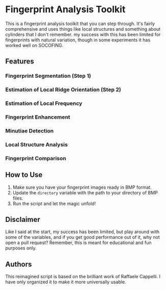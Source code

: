 # Fingerprint Analysis Toolkit

This is a fingerprint analysis toolkit that you can step through. It's fairly comprehensive and uses things like local structures and something about cylinders that I don't remember. my success with this has been limited for fingerprints with natural variation, though in some experiments it has worked well on SOCOFING.

## Features

### Fingerprint Segmentation (Step 1)

### Estimation of Local Ridge Orientation (Step 2)

### Estimation of Local Frequency

### Fingerprint Enhancement

### Minutiae Detection

### Local Structure Analysis

### Fingerprint Comparison

## How to Use

1. Make sure you have your fingerprint images ready in BMP format.
2. Update the `directory` variable with the path to your directory of BMP files.
3. Run the script and let the magic unfold!

## Disclaimer

Like I said at the start, my success has been limited, but play around with some of the variables, and if you get good performance out of it, why not open a pull request? Remember, this is meant for educational and fun purposes only.

## Authors

This reimagined script is based on the brilliant work of Raffaele Cappelli. I have only organized it to make it more universally usable. 
